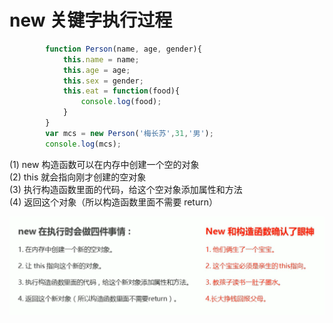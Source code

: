 # new 关键字执行过程

```javascript
        function Person(name, age, gender){
            this.name = name;
            this.age = age;
            this.sex = gender;
            this.eat = function(food){
                console.log(food);
            }
        }
        var mcs = new Person('梅长苏',31,'男');
        console.log(mcs);
```

(1) new 构造函数可以在内存中创建一个空的对象  
(2) this 就会指向刚才创建的空对象  
(3) 执行构造函数里面的代码，给这个空对象添加属性和方法  
(4) 返回这个对象（所以构造函数里面不需要 return）

![image](../images/45/n3.png)